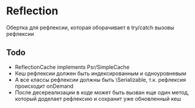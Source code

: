 # Reflection

Обертка для рефлексии, которая оборачивает в try/catch вызовы рефлексии

## Todo

- ReflectionCache implements Psr/SimpleCache
- Кеш рефлексии должен быть индексированным и одноуровневым
- А все классы рефлексии должны быть \Serializable, т.к. рефлексия происходит onDemand
- После десереализации в коде может быть вызван еще один метод, который доделает рефлексию и сохранит уже обновленный кеш
